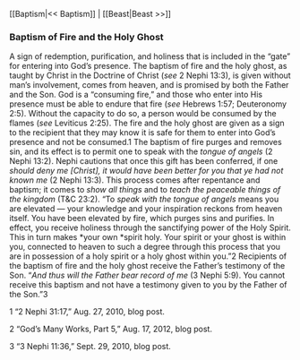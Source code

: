[[Baptism|<< Baptism]]  |  [[Beast|Beast >>]]

### Baptism of Fire and the Holy Ghost
A sign of redemption, purification, and holiness that is included in the “gate” for entering into God’s presence. The baptism of fire and the holy ghost, as taught by Christ in the Doctrine of Christ (*see* 2 Nephi 13:3), is given without man’s involvement, comes from heaven, and is promised by both the Father and the Son. God is a “consuming fire,” and those who enter into His presence must be able to endure that fire (*see* Hebrews 1:57; Deuteronomy 2:5). Without the capacity to do so, a person would be consumed by the flames (*see* Leviticus 2:25). The fire and the holy ghost are given as a sign to the recipient that they may know it is safe for them to enter into God’s presence and not be consumed.1 The baptism of fire purges and removes sin, and its effect is to permit one to speak with the *tongue of angels* (2 Nephi 13:2). Nephi cautions that once this gift has been conferred, if one *should deny me [Christ], it would have been better for you that ye had not known me* (2 Nephi 13:3). This process comes after repentance and baptism; it comes to *show all things* and to *teach the peaceable things of the kingdom* (T&C 23:2). “To *speak with the tongue of angels* means you are elevated — your knowledge and your inspiration reckons from heaven itself. You have been elevated by fire, which purges sins and purifies. In effect, you receive holiness through the sanctifying power of the Holy Spirit. This in turn makes *your own *spirit holy. Your spirit or your ghost is within you, connected to heaven to such a degree through this process that you are in possession of a holy spirit or a holy ghost within you.”2 Recipients of the baptism of fire and the holy ghost receive the Father’s testimony of the Son. “*And thus will the Father bear record of me* (3 Nephi 5:9). You cannot receive this baptism and not have a testimony given to you by the Father of the Son.”3



1 “2 Nephi 31:17,” Aug. 27, 2010, blog post.


2 “God’s Many Works, Part 5,” Aug. 17, 2012, blog post.


3 “3 Nephi 11:36,” Sept. 29, 2010, blog post.